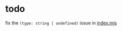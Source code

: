 # todo

fix the `(type: string | undefined)` issue in [index.mjs](./packages/babel-preset-dawnie/index.mjs)
